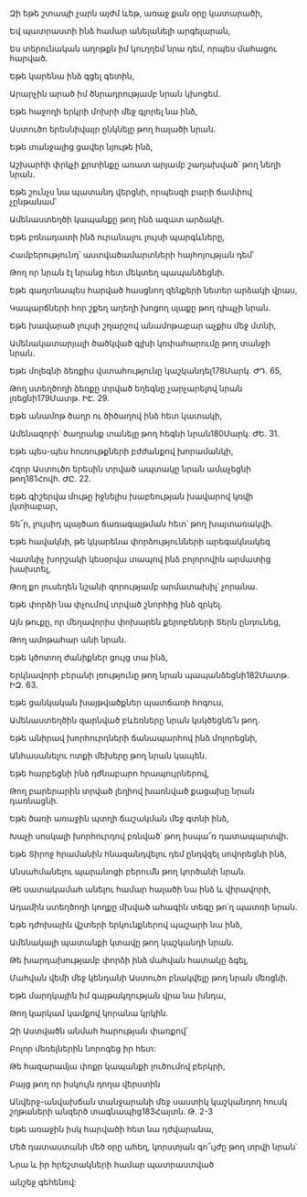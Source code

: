 Զի եթե շտապի չարն այժմ ևեթ, առաջ քան օրը կատարածի,


Եվ պատրաստի ինձ համար անելանելի արգելարան,


Ես տերունական աղոթքն իմ կուղղեմ նրա դեմ, որպես մահացու հարված.


Եթե կարենա ինձ գցել գետին,


Արարչին արած իմ ծնրադրությամբ նրան կխոցեմ.


Եթե հաջողի երկրի մոխրի մեջ գլորել նա ինձ,


Աստուծո երեսնիվայր ընկնելը թող հալածի նրան.


Եթե տանջալից ցավեր նյութե ինձ,


Աշխարհի փրկչի քրտինքը առատ արյամբ շաղախված՝ թող նեղի նրան.


Եթե շունչս նա պատանդ վերցնի, որպեսզի բարի ճամփով չընթանամ՝


Ամենաստեղծի կապանքը թող ինձ ազատ արձակի.


Եթե բռնադատի ինձ ուրանալու լույսի պարգևները,


Համբերությունդ՝ աստվածամարտների հայհոյության դեմ՝


Թող որ նրան էլ նրանց հետ մեկտեղ պապանձեցնի.


Եթե գաղտնապես հարված հասցնող զենքերի նետեր արձակի վրաս,


Կապարճների հոր շքեղ աղեղի խոցող սլաքը թող դիպչի նրան.


Եթե խավարած լույսի շղարշով անամոթաբար աչքիս մեջ մտնի,


Ամենակատարյալի ծածկված գլխի կռփահարումը թող տանջի նրան.


Եթե մոլեգնի ձեռքիս վստահությունը կաշկանդել178Մարկ. ԺԴ. 65,


Թող ստեղծողի ձեռքը տրված եղեգնը չարչարելով նրան լռեցնի179Մատթ. ԻԷ. 29.


Եթե անամոթ ծաղր ու ծիծաղով ինձ հետ կատակի,


Ամենազորի՝ ծաղրանք տանելը թող հեգնի նրան180Մարկ. ԺԵ. 31.


Եթե պես-պես հուռութքների բժժանքով խորամանկի,


Հզոր Աստուծո երեսին տրված ապտակը նրան ամաչեցնի թող181Հովհ. ԺԸ. 22.


Եթե գիշերվա մութը իջնելիս խաբեության խավարով կռվի լկտիաբար,


Տե՜ր, լույսիդ պայծառ ճառագայթման հետ՝ թող խայտառակվի.


Եթե հավակնի, թե կկարենա փորձությունների արեգակնակեզ


Վատնիչ խորշակի կեսօրվա տապով ինձ բոլորովին արմատից խախտել,


Թող քո լուսեղեն նշանի զորությամբ արմատախիլ՝ չորանա.


Եթե փորձի նա փչումով տրված շնորհից ինձ զրկել.


Այն թուքը, որ մեղավորիս փոխարեն քերոբեների Տերն ընդունեց,


Թող ամոթահար անի նրան.


Եթե կծոտող ժանիքներ ցույց տա ինձ,


Երկնավորի բերանի լռությունը թող նրան պապանձեցնի182Մատթ. ԻԶ. 63.


Եթե ցանկական խայթվածքներ պատճառի հոգուս,


Ամենաստեղծին զարնված բևեռները նրան կսկծեցնե՛ն թող.


Եթե անիրավ խորհուրդների ճանապարհով ինձ մոլորեցնի,


Անհասանելու ոտքի մեխերը թող նրան կապեն.


Եթե հարբեցնի ինձ դժնաբարո հրապույրներով,


Թող բարերարին տրված լեղիով խառնված քացախը նրան դառնացնի.


Եթե ծառի առաջին պտղի ճաշակման մեջ գտնի ինձ,


Խաչի սոսկալի խորհուրդով բռնված՝ թող իսպա՜ռ դատապարտվի.


Եթե Տիրոջ հրամանին հնազանդվելու դեմ ընդվզել սովորեցնի ինձ,


Անսահմանելու պարանոցի բերումն թող կործանի նրան.


Թե սատակամահ անելու համար հալածի նա ինձ և վիրավորի,


Ադամին ստեղծողի կողքը մխված ահագին տեգը թո՛ղ պատռի նրան.


Եթե դժոխային վշտերի երկունքներով պաշարի նա ինձ,


Ամենակալի պատանքի կտավը թող կաշկանդի նրան.


Թե խարդախությամբ փորձի ինձ մահվան հատակը ձգել,


Մահվան վեմի մեջ կենդանի Աստուծո բնակվելը թող նրան մեռցնի.


Եթե մարդկային իմ գայթակղության վրա նա խնդա,


Թող կարկամ կամքով կորանա կրկին.


Զի Աստվածն անմահ հարության փառքով՝


Բոլոր մեռելներին նորոգեց իր հետ:


Թե հազարամյա փոքր կապանքի լուծումով բերկրի,


Բայց թող որ իսկույն դողա վերստին


Անվերջ-անվախճան տանջարանի մեջ սաստիկ կաշկանդող հուսկ շղթաների անզերծ տագնապից183Հայտն. Թ. 2-3


Եթե առաջին իսկ հարվածի հետ նա դժվարանա,


Մեծ դատաստանի մեծ օրը ահեղ, կորստյան գո՜ւյժը թող տրվի նրան՝


Նրա և իր հրեշտակների համար պատրաստված


անշեջ գեհենով: